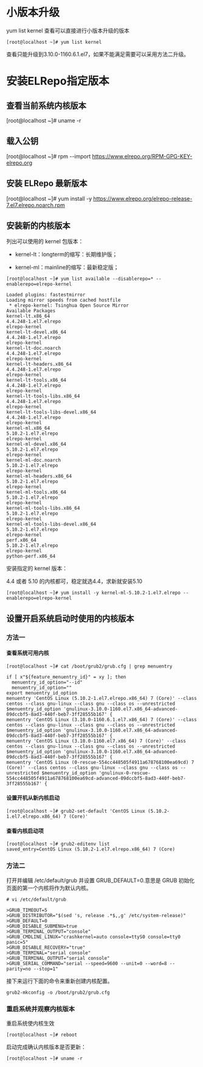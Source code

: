 # 小版本升级

yum list kernel 查看可以直接进行小版本升级的版本

`[root@localhost ~]# yum list kernel`

查看只能升级到3.10.0-1160.6.1.el7，如果不能满足需要可以采用方法二升级。

# 安装ELRepo指定版本

## 查看当前系统内核版本

[root@localhost ~]# uname -r

## 载入公钥

[root@localhost ~]# rpm --import https://www.elrepo.org/RPM-GPG-KEY-elrepo.org

## 安装 ELRepo 最新版本

[root@localhost ~]# yum install -y https://www.elrepo.org/elrepo-release-7.el7.elrepo.noarch.rpm

## 安装新的内核版本

列出可以使用的 kernel 包版本：

* kernel-lt：longterm的缩写：长期维护版；

* kernel-ml：mainline的缩写：最新稳定版；

```
[root@localhost ~]# yum list available --disablerepo=* --enablerepo=elrepo-kernel

Loaded plugins: fastestmirror
Loading mirror speeds from cached hostfile
 * elrepo-kernel: Tsinghua Open Source Mirror
Available Packages
kernel-lt.x86_64                                                                                    4.4.248-1.el7.elrepo                                                                    elrepo-kernel
kernel-lt-devel.x86_64                                                                              4.4.248-1.el7.elrepo                                                                    elrepo-kernel
kernel-lt-doc.noarch                                                                                4.4.248-1.el7.elrepo                                                                    elrepo-kernel
kernel-lt-headers.x86_64                                                                            4.4.248-1.el7.elrepo                                                                    elrepo-kernel
kernel-lt-tools.x86_64                                                                              4.4.248-1.el7.elrepo                                                                    elrepo-kernel
kernel-lt-tools-libs.x86_64                                                                         4.4.248-1.el7.elrepo                                                                    elrepo-kernel
kernel-lt-tools-libs-devel.x86_64                                                                   4.4.248-1.el7.elrepo                                                                    elrepo-kernel
kernel-ml.x86_64                                                                                    5.10.2-1.el7.elrepo                                                                     elrepo-kernel
kernel-ml-devel.x86_64                                                                              5.10.2-1.el7.elrepo                                                                     elrepo-kernel
kernel-ml-doc.noarch                                                                                5.10.2-1.el7.elrepo                                                                     elrepo-kernel
kernel-ml-headers.x86_64                                                                            5.10.2-1.el7.elrepo                                                                     elrepo-kernel
kernel-ml-tools.x86_64                                                                              5.10.2-1.el7.elrepo                                                                     elrepo-kernel
kernel-ml-tools-libs.x86_64                                                                         5.10.2-1.el7.elrepo                                                                     elrepo-kernel
kernel-ml-tools-libs-devel.x86_64                                                                   5.10.2-1.el7.elrepo                                                                     elrepo-kernel
perf.x86_64                                                                                         5.10.2-1.el7.elrepo                                                                     elrepo-kernel
python-perf.x86_64             
```
安装指定的 kernel 版本：

4.4 或者 5.10 的内核都可，稳定就选4.4，求新就安装5.10

`[root@localhost ~]# yum install -y kernel-ml-5.10.2-1.el7.elrepo --enablerepo=elrepo-kernel`

## 设置开启系统启动时使用的内核版本
### 方法一
#### 查看系统可用内核
```
[root@localhost ~]# cat /boot/grub2/grub.cfg | grep menuentry

if [ x"${feature_menuentry_id}" = xy ]; then
  menuentry_id_option="--id"
  menuentry_id_option=""
export menuentry_id_option
menuentry 'CentOS Linux (5.10.2-1.el7.elrepo.x86_64) 7 (Core)' --class centos --class gnu-linux --class gnu --class os --unrestricted $menuentry_id_option 'gnulinux-3.10.0-1160.el7.x86_64-advanced-09dccbf5-8ad3-440f-beb7-3ff28555b167' {
menuentry 'CentOS Linux (3.10.0-1160.6.1.el7.x86_64) 7 (Core)' --class centos --class gnu-linux --class gnu --class os --unrestricted $menuentry_id_option 'gnulinux-3.10.0-1160.el7.x86_64-advanced-09dccbf5-8ad3-440f-beb7-3ff28555b167' {
menuentry 'CentOS Linux (3.10.0-1160.el7.x86_64) 7 (Core)' --class centos --class gnu-linux --class gnu --class os --unrestricted $menuentry_id_option 'gnulinux-3.10.0-1160.el7.x86_64-advanced-09dccbf5-8ad3-440f-beb7-3ff28555b167' {
menuentry 'CentOS Linux (0-rescue-554cc448505f4911a678768100ea69cd) 7 (Core)' --class centos --class gnu-linux --class gnu --class os --unrestricted $menuentry_id_option 'gnulinux-0-rescue-554cc448505f4911a678768100ea69cd-advanced-09dccbf5-8ad3-440f-beb7-3ff28555b167' {
```

#### 设置开机从新内核启动

`[root@localhost ~]# grub2-set-default 'CentOS Linux (5.10.2-1.el7.elrepo.x86_64) 7 (Core)'`

#### 查看内核启动项
```
[root@localhost ~]# grub2-editenv list
saved_entry=CentOS Linux (5.10.2-1.el7.elrepo.x86_64) 7 (Core)
```
### 方法二

打开并编辑 /etc/default/grub 并设置 GRUB_DEFAULT=0.意思是 GRUB 初始化页面的第一个内核将作为默认内核。
```
# vi /etc/default/grub

>GRUB_TIMEOUT=5
>GRUB_DISTRIBUTOR="$(sed 's, release .*$,,g' /etc/system-release)"
>GRUB_DEFAULT=0
>GRUB_DISABLE_SUBMENU=true
>GRUB_TERMINAL_OUTPUT="console"
>GRUB_CMDLINE_LINUX="crashkernel=auto console=ttyS0 console=tty0 panic=5"
>GRUB_DISABLE_RECOVERY="true"
>GRUB_TERMINAL="serial console"
>GRUB_TERMINAL_OUTPUT="serial console"
>GRUB_SERIAL_COMMAND="serial --speed=9600 --unit=0 --word=8 --parity=no --stop=1"
```

接下来运行下面的命令来重新创建内核配置。

`grub2-mkconfig -o /boot/grub2/grub.cfg`


### 重启系统并观察内核版本

重启系统使内核生效

`[root@localhost ~]# reboot`

启动完成确认内核版本是否更新：

`[root@localhost ~]# uname -r`
